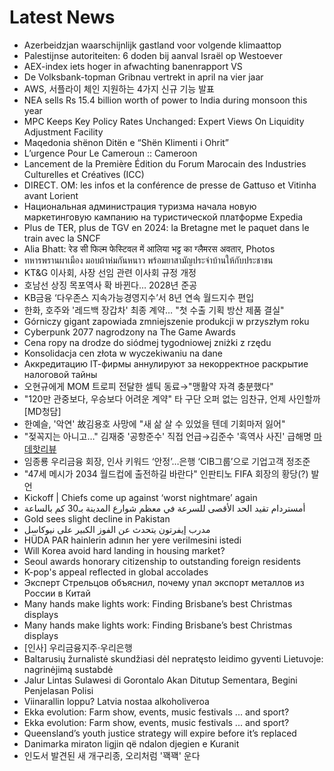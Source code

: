 # Latest News
-  Azerbeidzjan waarschijnlijk gastland voor volgende klimaattop
-  Palestijnse autoriteiten: 6 doden bij aanval Israël op Westoever
-  AEX-index iets hoger in afwachting banenrapport VS
-  De Volksbank-topman Gribnau vertrekt in april na vier jaar
-  AWS, 서플라이 체인 지원하는 4가지 신규 기능 발표
-  NEA sells Rs 15.4 billion worth of power to India during monsoon this year
-  MPC Keeps Key Policy Rates Unchanged: Expert Views On Liquidity Adjustment Facility
-  Maqedonia shënon Ditën e “Shën Klimenti i Ohrit”
-  L’urgence Pour Le Cameroun :: Cameroon
-  Lancement de la Première Édition du Forum Marocain des Industries Culturelles et Créatives (ICC)
-  DIRECT. OM: les infos et la conférence de presse de Gattuso et Vitinha avant Lorient
-  Национальная администрация туризма начала новую маркетинговую кампанию на туристической платформе Expedia
-  Plus de TER, plus de TGV en 2024: la Bretagne met le paquet dans le train avec la SNCF
-  Alia Bhatt: रेड सी फिल्म फेस्टिवल में आलिया भट्ट का ग्लैमरस अवतार, Photos
-  ทหารพรานผาเมือง มอบผ้าห่มกันหนาว พร้อมยาสามัญประจำบ้านให้กับประชาชน
-  KT&G 이사회, 사장 선임 관련 이사회 규정 개정
-  호남선 상징 목포역사 확 바뀐다… 2028년 준공
-  KB금융 ‘다우존스 지속가능경영지수’서 8년 연속 월드지수 편입
-  한화, 호주와 '레드백 장갑차' 최종 계약… "첫 수출 기획 방산 제품 결실"
-  Górniczy gigant zapowiada zmniejszenie produkcji w przyszłym roku
-  Cyberpunk 2077 nagrodzony na The Game Awards
-  Cena ropy na drodze do siódmej tygodniowej zniżki z rzędu
-  Konsolidacja cen złota w wyczekiwaniu na dane
-  Аккредитацию IТ-фирмы аннулируют за некорректное раскрытие налоговой тайны
-  오현규에게 MOM 트로피 전달한 셀틱 동료→"맹활약 자격 충분했다"
-  "120만 관중보다, 우승보다 어려운 계약" 타 구단 오퍼 없는 임찬규, 언제 사인할까 [MD청담]
-  한예슬, '악연' 故김용호 사망에 "새 삶 살 수 있었을 텐데 기회마저 잃어"
-  "젖꼭지는 아니고…" 김재중 '공항준수' 직접 언급→김준수 '흑역사 사진' 급해명 [마데핫리뷰](종합)
-  임종룡 우리금융 회장, 인사 키워드 ‘안정’…은행 ‘CIB그룹’으로 기업고객 정조준
-  "47세 메시가 2034 월드컵에 출전하길 바란다" 인판티노 FIFA 회장의 황당(?) 발언
-  Kickoff | Chiefs come up against ‘worst nightmare’ again
-  أمستردام تقيد الحد الأقصى للسرعة في معظم شوارع المدينة بـ30 كم بالساعة
-  Gold sees slight decline in Pakistan
-  مدرب إيفرتون يتحدث عن الفوز الكبير على نيوكاسل
-  HÜDA PAR hainlerin adının her yere verilmesini istedi
-  Will Korea avoid hard landing in housing market?
-  Seoul awards honorary citizenship to outstanding foreign residents
-  K-pop's appeal reflected in global accolades
-  Эксперт Стрельцов объяснил, почему упал экспорт металлов из России в Китай
-  Many hands make lights work: Finding Brisbane’s best Christmas displays
-  Many hands make lights work: Finding Brisbane’s best Christmas displays
-  [인사] 우리금융지주·우리은행
-  Baltarusių žurnalistė skundžiasi dėl nepratęsto leidimo gyventi Lietuvoje: nagrinėjimą sustabdė
-  Jalur Lintas Sulawesi di Gorontalo Akan Ditutup Sementara, Begini Penjelasan Polisi
-  Viinarallin loppu? Latvia nostaa alkoholiveroa
-  Ekka evolution: Farm show, events, music festivals ... and sport?
-  Ekka evolution: Farm show, events, music festivals ... and sport?
-  Queensland’s youth justice strategy will expire before it’s replaced
-  Danimarka miraton ligjin që ndalon djegien e Kuranit
-  인도서 발견된 새 개구리종, 오리처럼 '꽥꽥' 운다
